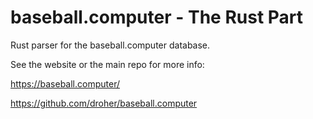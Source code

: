 # baseball.computer - The Rust Part

Rust parser for the baseball.computer database.

See the website or the main repo for more info:

https://baseball.computer/

https://github.com/droher/baseball.computer
